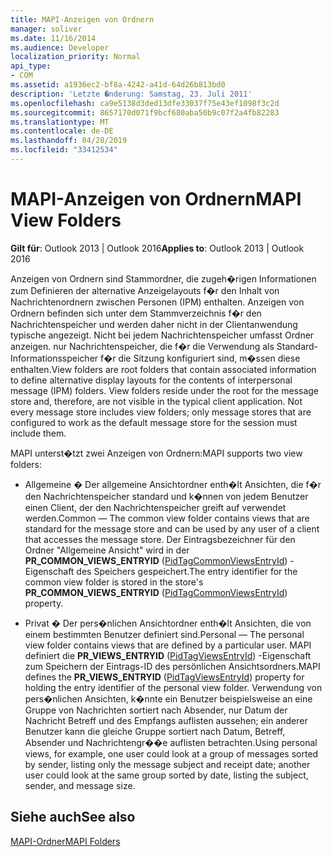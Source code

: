 ```yaml
---
title: MAPI-Anzeigen von Ordnern
manager: soliver
ms.date: 11/16/2014
ms.audience: Developer
localization_priority: Normal
api_type:
- COM
ms.assetid: a1936ec2-bf8a-4242-a41d-64d26b813bd0
description: 'Letzte �nderung: Samstag, 23. Juli 2011'
ms.openlocfilehash: ca9e5138d3ded13dfe33037f75e43ef1098f3c2d
ms.sourcegitcommit: 8657170d071f9bcf680aba50b9c07f2a4fb82283
ms.translationtype: MT
ms.contentlocale: de-DE
ms.lasthandoff: 04/28/2019
ms.locfileid: "33412534"
---
```

# <a name="mapi-view-folders"></a><span data-ttu-id="bbef6-103">MAPI-Anzeigen von Ordnern</span><span class="sxs-lookup"><span data-stu-id="bbef6-103">MAPI View Folders</span></span>

  
  
<span data-ttu-id="bbef6-104">**Gilt für**: Outlook 2013 | Outlook 2016</span><span class="sxs-lookup"><span data-stu-id="bbef6-104">**Applies to**: Outlook 2013 | Outlook 2016</span></span> 
  
<span data-ttu-id="bbef6-p101">Anzeigen von Ordnern sind Stammordner, die zugeh�rigen Informationen zum Definieren der alternative Anzeigelayouts f�r den Inhalt von Nachrichtenordnern zwischen Personen (IPM) enthalten. Anzeigen von Ordnern befinden sich unter dem Stammverzeichnis f�r den Nachrichtenspeicher und werden daher nicht in der Clientanwendung typische angezeigt. Nicht bei jedem Nachrichtenspeicher umfasst Ordner anzeigen. nur Nachrichtenspeicher, die f�r die Verwendung als Standard-Informationsspeicher f�r die Sitzung konfiguriert sind, m�ssen diese enthalten.</span><span class="sxs-lookup"><span data-stu-id="bbef6-p101">View folders are root folders that contain associated information to define alternative display layouts for the contents of interpersonal message (IPM) folders. View folders reside under the root for the message store and, therefore, are not visible in the typical client application. Not every message store includes view folders; only message stores that are configured to work as the default message store for the session must include them.</span></span>  
  
<span data-ttu-id="bbef6-108">MAPI unterst�tzt zwei Anzeigen von Ordnern:</span><span class="sxs-lookup"><span data-stu-id="bbef6-108">MAPI supports two view folders:</span></span>
  
- <span data-ttu-id="bbef6-109">Allgemeine � Der allgemeine Ansichtordner enth�lt Ansichten, die f�r den Nachrichtenspeicher standard und k�nnen von jedem Benutzer einen Client, der den Nachrichtenspeicher greift auf verwendet werden.</span><span class="sxs-lookup"><span data-stu-id="bbef6-109">Common — The common view folder contains views that are standard for the message store and can be used by any user of a client that accesses the message store.</span></span> <span data-ttu-id="bbef6-110">Der Eintragsbezeichner für den Ordner "Allgemeine Ansicht" wird in der **PR_COMMON_VIEWS_ENTRYID** ([PidTagCommonViewsEntryId](pidtagcommonviewsentryid-canonical-property.md)) -Eigenschaft des Speichers gespeichert.</span><span class="sxs-lookup"><span data-stu-id="bbef6-110">The entry identifier for the common view folder is stored in the store's **PR_COMMON_VIEWS_ENTRYID** ([PidTagCommonViewsEntryId](pidtagcommonviewsentryid-canonical-property.md)) property.</span></span>
    
- <span data-ttu-id="bbef6-111">Privat � Der pers�nlichen Ansichtordner enth�lt Ansichten, die von einem bestimmten Benutzer definiert sind.</span><span class="sxs-lookup"><span data-stu-id="bbef6-111">Personal — The personal view folder contains views that are defined by a particular user.</span></span> <span data-ttu-id="bbef6-112">MAPI definiert die **PR_VIEWS_ENTRYID** ([PidTagViewsEntryId](pidtagviewsentryid-canonical-property.md)) -Eigenschaft zum Speichern der Eintrags-ID des persönlichen Ansichtsordners.</span><span class="sxs-lookup"><span data-stu-id="bbef6-112">MAPI defines the **PR_VIEWS_ENTRYID** ([PidTagViewsEntryId](pidtagviewsentryid-canonical-property.md)) property for holding the entry identifier of the personal view folder.</span></span> <span data-ttu-id="bbef6-113">Verwendung von pers�nlichen Ansichten, k�nnte ein Benutzer beispielsweise an eine Gruppe von Nachrichten sortiert nach Absender, nur Datum der Nachricht Betreff und des Empfangs auflisten aussehen; ein anderer Benutzer kann die gleiche Gruppe sortiert nach Datum, Betreff, Absender und Nachrichtengr��e auflisten betrachten.</span><span class="sxs-lookup"><span data-stu-id="bbef6-113">Using personal views, for example, one user could look at a group of messages sorted by sender, listing only the message subject and receipt date; another user could look at the same group sorted by date, listing the subject, sender, and message size.</span></span>
    
## <a name="see-also"></a><span data-ttu-id="bbef6-114">Siehe auch</span><span class="sxs-lookup"><span data-stu-id="bbef6-114">See also</span></span>



[<span data-ttu-id="bbef6-115">MAPI-Ordner</span><span class="sxs-lookup"><span data-stu-id="bbef6-115">MAPI Folders</span></span>](mapi-folders.md)

